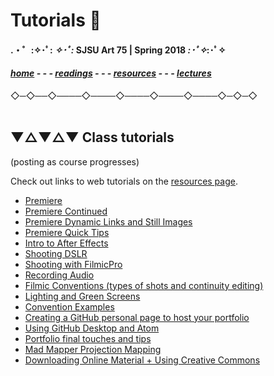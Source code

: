 
# Tutorials 📝

#### .・゜:✧･ﾟ: *✧･ﾟ:* SJSU Art 75 | Spring 2018 *:･ﾟ✧*:･ﾟ✧

#### ***[home](..) - - - [readings](../readings) - - - [resources](/resources) - - - [lectures](/..lectures)***
 ◇─◇──◇────◇────◇────◇────◇────◇─◇─◇
 <br> <br>

## ▼△▼△▼ Class tutorials

(posting as course progresses)

Check out links to web tutorials on the [resources page](../resources).



* [Premiere](01_Premiere)
* [Premiere Continued](01b_PremiereContinued)
* [Premiere Dynamic Links and Still Images](01c_PremiereDynamicLinks)
* [Premiere Quick Tips](01d_PremiereQuickTips)
* [Intro to After Effects](01e_afterEffects)
* [Shooting DSLR](02a_shootingDSLR)
* [Shooting with FilmicPro](02b_shootingFilmicPro)
* [Recording Audio](02c_recordingAudio)
* [Filmic Conventions (types of shots and continuity editing)](02d_filmicConventions)
* [Lighting and Green Screens](02f_lightingAndGreenScreen)
* [Convention Examples](02e_ConventionExamples)
* [Creating a GitHub personal page to host your portfolio](03a_gitHubPageSetup)
* [Using GitHub Desktop and Atom](03b_gitHubDesktop-atom)
* [Portfolio final touches and tips](03c_finalTouches_portfolioTips)
* [Mad Mapper Projection Mapping](04a_MadMapper)
* [Downloading Online Material + Using Creative Commons](Creative_Commons)
